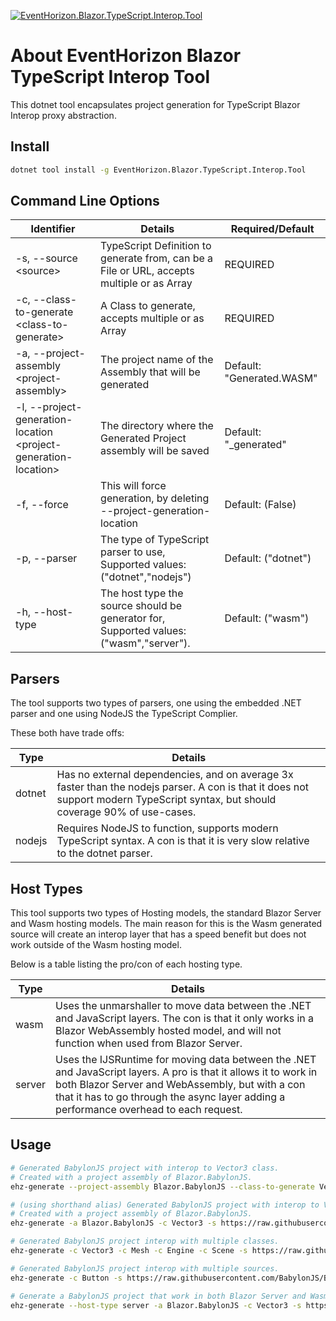 [![EventHorizon.Blazor.TypeScript.Interop.Tool](https://img.shields.io/nuget/vpre/EventHorizon.Blazor.TypeScript.Interop.Tool?style=for-the-badge&label=Tool)](https://www.nuget.org/packages/EventHorizon.Blazor.TypeScript.Interop.Tool)

# About EventHorizon Blazor TypeScript Interop Tool

This dotnet tool encapsulates project generation for TypeScript Blazor Interop proxy abstraction. 

## Install

~~~ bash
dotnet tool install -g EventHorizon.Blazor.TypeScript.Interop.Tool
~~~

## Command Line Options

Identifier | Details | Required/Default
--- | --- | ---
-s, --source &lt;source&gt; | TypeScript Definition to generate from, can be a File or URL, accepts multiple or as Array |  REQUIRED
-c, --class-to-generate &lt;class-to-generate&gt; | A Class to generate, accepts multiple or as Array |  REQUIRED
-a, --project-assembly &lt;project-assembly&gt; | The project name of the Assembly that will be generated | Default: "Generated.WASM"
-l, --project-generation-location &lt;project-generation-location&gt; | The directory where the Generated Project assembly will be saved | Default: "_generated"
-f, --force | This will force generation, by deleting --project-generation-location | Default: (False)
-p, --parser | The type of TypeScript parser to use, Supported values: ("dotnet","nodejs")  | Default: ("dotnet")
-h, --host-type | The host type the source should be generator for, Supported values: ("wasm","server"). | Default: ("wasm") 

## Parsers 

The tool supports two types of parsers, one using the embedded .NET parser and one using NodeJS the TypeScript Complier. 

These both have trade offs:

Type | Details
--- | ---
dotnet | Has no external dependencies, and on average 3x faster than the nodejs parser. A con is that it does not support modern TypeScript syntax, but should coverage 90% of use-cases.
nodejs | Requires NodeJS to function, supports modern TypeScript syntax. A con is that it is very slow relative to the dotnet parser.

## Host Types

This tool supports two types of Hosting models, the standard Blazor Server and Wasm hosting models. The main reason for this is the Wasm generated source will create an interop layer that has a speed benefit but does not work outside of the Wasm hosting model.

Below is a table listing the pro/con of each hosting type.

Type | Details
--- | ---
wasm | Uses the unmarshaller to move data between the .NET and JavaScript layers. The con is that it only works in a Blazor WebAssembly hosted model, and will not function when used from Blazor Server.
server | Uses the IJSRuntime for moving data between the .NET and JavaScript layers. A pro is that it allows it to work in both Blazor Server and WebAssembly, but with a con that it has to go through the async layer adding a performance overhead to each request.

## Usage

~~~ bash
# Generated BabylonJS project with interop to Vector3 class.
# Created with a project assembly of Blazor.BabylonJS.
ehz-generate --project-assembly Blazor.BabylonJS --class-to-generate Vector3 --source https://raw.githubusercontent.com/BabylonJS/Babylon.js/master/dist/babylon.d.ts
~~~

~~~ bash
# (using shorthand alias) Generated BabylonJS project with interop to Vector3 class.
# Created with a project assembly of Blazor.BabylonJS.
ehz-generate -a Blazor.BabylonJS -c Vector3 -s https://raw.githubusercontent.com/BabylonJS/Babylon.js/master/dist/babylon.d.ts
~~~

~~~ bash
# Generated BabylonJS project interop with multiple classes.
ehz-generate -c Vector3 -c Mesh -c Engine -c Scene -s https://raw.githubusercontent.com/BabylonJS/Babylon.js/master/dist/babylon.d.ts
~~~

~~~ bash
# Generated BabylonJS project interop with multiple sources.
ehz-generate -c Button -s https://raw.githubusercontent.com/BabylonJS/Babylon.js/master/dist/babylon.d.ts -s https://raw.githubusercontent.com/BabylonJS/Babylon.js/master/dist/gui/babylon.gui.d.ts
~~~

~~~ bash
# Generate a BabylonJS project that work in both Blazor Server and Wasm projects
ehz-generate --host-type server -a Blazor.BabylonJS -c Vector3 -s https://raw.githubusercontent.com/BabylonJS/Babylon.js/master/dist/babylon.d.ts

~~~

